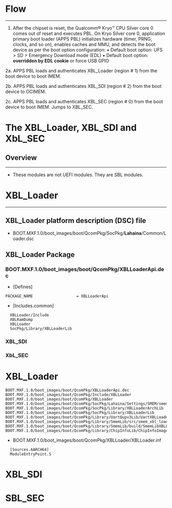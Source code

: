 # Flow
---
1. After the chipset is reset, the Qualcomm® Kryo™ CPU Silver core 0 comes out of reset and executes PBL.    On Kryo Silver core 0, application primary boot loader (APPS PBL) initializes hardware (timer, PRNG, clocks, and so on), enables caches and MMU, and detects the boot device as per the boot option  configuration:
▪ Default boot option: UFS > SD > Emergency Download mode (EDL)
▪ Default boot option: **overridden by EDL cookie** or force USB GPIO

2a. APPS PBL loads and authenticates XBL_Loader (region # 1) from the boot device to boot IMEM.

2b. APPS PBL loads and authenticates XBL_SDI (region # 2) from the boot device to OCIMEM.

2c. APPS PBL loads and authenticates XBL_SEC (region # 0) from the boot device to boot IMEM. Jumps to XBL_SEC.

# The XBL_Loader, XBL_SDI and XbL_SEC 
## Overview
---
- These modules are not UEFI modules. They are SBL modules.

# XBL_Loader
---
## XBL_Loader platform description (DSC) file
- BOOT.MXF.1.0/boot_images/boot/QcomPkg/SocPkg/**Lahaina**/Common/Loader.dsc



## XBL_Loader Package
### BOOT.MXF.1.0/boot_images/boot/QcomPkg/XBLLoaderApi.dec
- [Defines]
```
PACKAGE_NAME                   = XBLLoaderApi
```
- [Includes.common]
```
  XBLLoader/Include
  XBLRamDump
  XBLLoader
  SocPkg/Library/XBLLoaderLib
```

### XBL_SDI 

### XbL_SEC 


# XBL_Loader

```
BOOT.MXF.1.0/boot_images/boot/QcomPkg/XBLLoaderApi.dec
BOOT.MXF.1.0/boot_images/boot/QcomPkg/Include/XBLLoader
BOOT.MXF.1.0/boot_images/boot/QcomPkg/XBLLoader
BOOT.MXF.1.0/boot_images/boot/QcomPkg/SocPkg/Lahaina/Settings/SMEM/smem_xbl_loader.xml
BOOT.MXF.1.0/boot_images/boot/QcomPkg/SocPkg/Library/XBLLoaderArchLib
BOOT.MXF.1.0/boot_images/boot/QcomPkg/SocPkg/Library/XBLLoaderLib
BOOT.MXF.1.0/boot_images/boot/QcomPkg/Library/UartQupv3Lib/UartXBLLoaderOs.c
BOOT.MXF.1.0/boot_images/boot/QcomPkg/Library/SmemLib/src/smem_xbl_loader.c
BOOT.MXF.1.0/boot_images/boot/QcomPkg/Library/SmemLib/build/SmemLibXBLLoader.inf
BOOT.MXF.1.0/boot_images/boot/QcomPkg/Library/ChipInfoLib/ChipInfoImage_XBLLoader.c
```
- BOOT.MXF.1.0/boot_images/boot/QcomPkg/XBLLoader/XBLLoader.inf
```
  [Sources.AARCH64]
  ModuleEntryPoint.S
```

# XBL_SDI

# SBL_SEC